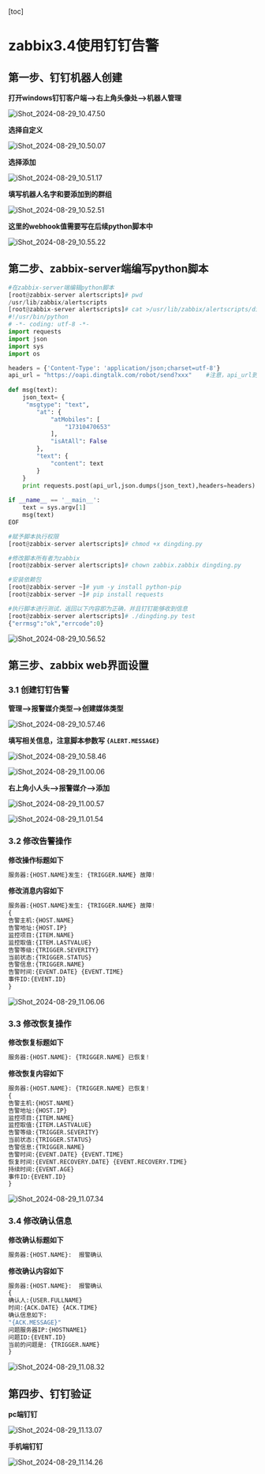 [toc]



# zabbix3.4使用钉钉告警

## 第一步、钉钉机器人创建

**打开windows钉钉客户端-->右上角头像处-->机器人管理**

![iShot_2024-08-29_10.47.50](https://gitea.pptfz.cn/pptfz/picgo-images/raw/branch/master/img/iShot_2024-08-29_10.47.50.png)





**选择自定义**

![iShot_2024-08-29_10.50.07](https://gitea.pptfz.cn/pptfz/picgo-images/raw/branch/master/img/iShot_2024-08-29_10.50.07.png)







**选择添加**

![iShot_2024-08-29_10.51.17](https://gitea.pptfz.cn/pptfz/picgo-images/raw/branch/master/img/iShot_2024-08-29_10.51.17.png)







**填写机器人名字和要添加到的群组**

![iShot_2024-08-29_10.52.51](https://gitea.pptfz.cn/pptfz/picgo-images/raw/branch/master/img/iShot_2024-08-29_10.52.51.png)





**这里的webhook值需要写在后续python脚本中**

![iShot_2024-08-29_10.55.22](https://gitea.pptfz.cn/pptfz/picgo-images/raw/branch/master/img/iShot_2024-08-29_10.55.22.png)







## 第二步、zabbix-server端编写python脚本

```python
#在zabbix-server端编辑python脚本
[root@zabbix-server alertscripts]# pwd
/usr/lib/zabbix/alertscripts
[root@zabbix-server alertscripts]# cat >/usr/lib/zabbix/alertscripts/dingding.py <<EOF
#!/usr/bin/python
# -*- coding: utf-8 -*-
import requests
import json
import sys
import os

headers = {'Content-Type': 'application/json;charset=utf-8'}
api_url = "https://oapi.dingtalk.com/robot/send?xxx"	#注意，api_url到后边的一串是一行，且这里的api_url要写成自己企业钉钉中创建的机器人中的webhook
 
def msg(text):
    json_text= {
     "msgtype": "text",
        "at": {
            "atMobiles": [
                "17310470653"
            ],
            "isAtAll": False
        },
        "text": {
            "content": text
        }
    }
    print requests.post(api_url,json.dumps(json_text),headers=headers).content
     
if __name__ == '__main__':
    text = sys.argv[1]
    msg(text)
EOF

#赋予脚本执行权限
[root@zabbix-server alertscripts]# chmod +x dingding.py

#修改脚本所有者为zabbix
[root@zabbix-server alertscripts]# chown zabbix.zabbix dingding.py

#安装依赖包
[root@zabbix-server ~]# yum -y install python-pip 
[root@zabbix-server ~]# pip install requests

#执行脚本进行测试，返回以下内容即为正确，并且钉钉能够收到信息
[root@zabbix-server alertscripts]# ./dingding.py test
{"errmsg":"ok","errcode":0}
```



![iShot_2024-08-29_10.56.52](https://gitea.pptfz.cn/pptfz/picgo-images/raw/branch/master/img/iShot_2024-08-29_10.56.52.png)



## 第三步、zabbix web界面设置

### 3.1 创建钉钉告警

**管理-->报警媒介类型-->创建媒体类型**

![iShot_2024-08-29_10.57.46](https://gitea.pptfz.cn/pptfz/picgo-images/raw/branch/master/img/iShot_2024-08-29_10.57.46.png)







**填写相关信息，注意脚本参数写 ``{ALERT.MESSAGE}``**

![iShot_2024-08-29_10.58.46](https://gitea.pptfz.cn/pptfz/picgo-images/raw/branch/master/img/iShot_2024-08-29_10.58.46.png)





![iShot_2024-08-29_11.00.06](https://gitea.pptfz.cn/pptfz/picgo-images/raw/branch/master/img/iShot_2024-08-29_11.00.06.png)





**右上角小人头-->报警媒介-->添加**

![iShot_2024-08-29_11.00.57](https://gitea.pptfz.cn/pptfz/picgo-images/raw/branch/master/img/iShot_2024-08-29_11.00.57.png)





![iShot_2024-08-29_11.01.54](https://gitea.pptfz.cn/pptfz/picgo-images/raw/branch/master/img/iShot_2024-08-29_11.01.54.png)





### 3.2 修改告警操作

**修改操作标题如下**

```python
服务器:{HOST.NAME}发生: {TRIGGER.NAME} 故障!
```

**修改消息内容如下**

```python
服务器:{HOST.NAME}发生: {TRIGGER.NAME} 故障!
{
告警主机:{HOST.NAME}
告警地址:{HOST.IP}
监控项目:{ITEM.NAME}
监控取值:{ITEM.LASTVALUE}
告警等级:{TRIGGER.SEVERITY}
当前状态:{TRIGGER.STATUS}
告警信息:{TRIGGER.NAME}
告警时间:{EVENT.DATE} {EVENT.TIME}
事件ID:{EVENT.ID}
}
```

![iShot_2024-08-29_11.06.06](https://gitea.pptfz.cn/pptfz/picgo-images/raw/branch/master/img/iShot_2024-08-29_11.06.06.png)





### 3.3 修改恢复操作

**修改恢复标题如下**

```python
服务器:{HOST.NAME}: {TRIGGER.NAME} 已恢复!
```

**修改恢复内容如下**

```python
服务器:{HOST.NAME}: {TRIGGER.NAME} 已恢复!
{
告警主机:{HOST.NAME}
告警地址:{HOST.IP}
监控项目:{ITEM.NAME}
监控取值:{ITEM.LASTVALUE}
告警等级:{TRIGGER.SEVERITY}
当前状态:{TRIGGER.STATUS}
告警信息:{TRIGGER.NAME}
告警时间:{EVENT.DATE} {EVENT.TIME}
恢复时间:{EVENT.RECOVERY.DATE} {EVENT.RECOVERY.TIME}
持续时间:{EVENT.AGE}
事件ID:{EVENT.ID}
}
```



![iShot_2024-08-29_11.07.34](https://gitea.pptfz.cn/pptfz/picgo-images/raw/branch/master/img/iShot_2024-08-29_11.07.34.png)



### 3.4 修改确认信息

**修改确认标题如下**

```python
服务器:{HOST.NAME}:  报警确认
```

**修改确认内容如下**

```python
服务器:{HOST.NAME}:  报警确认
{
确认人:{USER.FULLNAME} 
时间:{ACK.DATE} {ACK.TIME} 
确认信息如下:
"{ACK.MESSAGE}"
问题服务器IP:{HOSTNAME1}
问题ID:{EVENT.ID}
当前的问题是: {TRIGGER.NAME}
}
```





![iShot_2024-08-29_11.08.32](https://gitea.pptfz.cn/pptfz/picgo-images/raw/branch/master/img/iShot_2024-08-29_11.08.32.png)



## 第四步、钉钉验证

**pc端钉钉**

![iShot_2024-08-29_11.13.07](https://gitea.pptfz.cn/pptfz/picgo-images/raw/branch/master/img/iShot_2024-08-29_11.13.07.png)





**手机端钉钉**

![iShot_2024-08-29_11.14.26](https://gitea.pptfz.cn/pptfz/picgo-images/raw/branch/master/img/iShot_2024-08-29_11.14.26.png)
